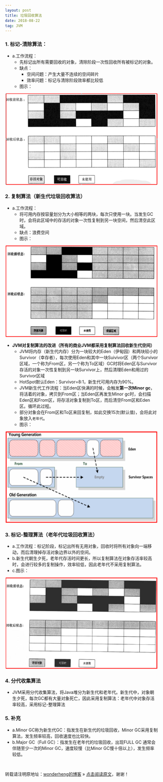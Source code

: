 ```yaml
---
layout: post
title: 垃圾回收算法
date: 2018-08-22
tag: JVM 
--- 
```

	            
### 1. 标记-清除算法：
* a.工作流程：
	* 先标记出所有需要回收的对象，清除阶段一次性回收所有被标记的对象。
	* 缺点：
		* 空间问题：产生大量不连续的空间碎片
		* 效率问题：标记与清除阶段效率都比较低
	* 图示：
<div align="center">
	<img src="/images/posts/2018-08-22/2.png" height="300" width="500">  
</div>

### 2. 复制算法（新生代垃圾回收算法）
* a.工作流程：
	* 将可用内存按容量划分为大小相等的两块，每次只使用一块。当发生GC时，会将此区域中的存活的对象一次性复制到另一块空间，然后清空此区域。
	* 缺点：浪费空间
	* 图示：
<div align="center">
	<img src="/images/posts/2018-08-22/3.png" height="300" width="500">  
</div>

* **JVM对复制算法的改进（所有的商业JVM都采用复制算法回收新生代空间）**
	* JVM将内存（新生代内存）分为一块较大的Eden（伊甸园）和两块较小的Survivor（幸存者），每次使用Eden和其中一块Suivivor区（两个Survivor区域，一个称为From区，另一个称为To区域）GC时将Eden区与Survivor存活的对象一次性复制到另一块Survivor上，然后清理Eden和用过的Survivor区域
	* HotSpot默认Eden：Survivor=8:1，新生代可用内存为90%。
	* JVM新生代工作流程：当Eden区快满的时候，会触发**第一次Minor gc**，将活着的对象，拷贝到From区；当Eden区再发生Minor gc时，会扫描Eden区和From区，将存活对象复制到To区，而后清空From区和Eden区。循环此过程。
	* 部分对象会在From区和To区来回复制，如此交换15次(默认值)，会将此对象放入`老年代`。
	* 图示：
<div align="center">
	<img src="/images/posts/2018-08-22/4.png" height="300" width="500">  
</div>

### 3. 标记-整理算法（老年代垃圾回收算法）
* a.工作流程：标记阶段，标记出所有无用对象，回收时将所有对象向一端移动，而后清理掉存活对象边界以外的空间。
* b.新生代朝生夕死，老年代存活时间更长，所以复制算法在对象存活率较高时，会进行较多的复制操作，效率较低，因此老年代不采用复制算法。
* c.图示：
<div align="center">
	<img src="/images/posts/2018-08-22/6.png" height="300" width="500">  
</div>

### 4. 分代收集算法
* JVM采用分代收集算法，将Java堆分为新生代和老年代。新生代中，对象朝生夕死，每次GC都有大量对象死亡，因此采用复制算法：老年代中对象存活率较高，采用标记-整理算法

### 5. 补充
* a.Minor GC称为新生代GC：指发生在新生代的垃圾回收，Minor GC采用复制算法，发生频率较高，回收速度也比较快。
* b.Major GC（Full GC）：指发生在老年代的垃圾回收，出现FULL GC 通常会伴随至少一次的Minor GC，速度较慢（比Minor GC慢十倍以上），发生频率较低。


<br>

转载请注明原地址：[wonderheng的博客](http://www.wonderheng.top) » [点击阅读原文](http://www.wonderheng.top/2018/01/%E6%B5%85%E8%B0%88%E6%8E%92%E5%BA%8F-%E5%A0%86%E6%8E%92%E5%BA%8F/)，谢谢！